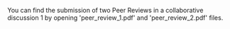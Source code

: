 You can find the submission of two Peer Reviews in a collaborative discussion 1 by opening 'peer_review_1.pdf' and 'peer_review_2.pdf' files.

